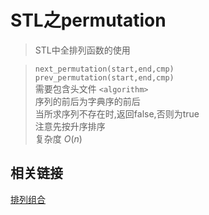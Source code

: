 # STL之permutation
> STL中全排列函数的使用  

> `next_permutation(start,end,cmp)`  
> `prev_permutation(start,end,cmp)`  
> 需要包含头文件 `<algorithm>`   
> 序列的前后为字典序的前后  
> 当所求序列不存在时,返回false,否则为true  
> 注意先按升序排序  
> 复杂度 $O(n)$  


## 相关链接
[排列组合](../../算法/排列组合.md)